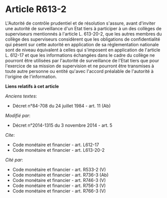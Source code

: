 # Article R613-2

L'Autorité de contrôle prudentiel et de résolution s'assure, avant d'inviter une autorité de surveillance d'un Etat tiers à
participer à un des collèges de superviseurs mentionnés à l'article L. 613-20-2, que les autres membres du collège des
superviseurs considèrent que les obligations de confidentialité qui pèsent sur cette autorité en application de sa
réglementation nationale sont de niveau équivalent à celles qui s'imposent en application de l'article L. 612-17 et que les
informations échangées dans le cadre du collège ne pourront être utilisées par l'autorité de surveillance de l'Etat tiers que
pour l'exercice de sa mission de supervision et ne pourront être transmises à toute autre personne ou entité qu'avec l'accord
préalable de l'autorité à l'origine de l'information.

**Liens relatifs à cet article**

_Anciens textes_:

  - Décret n°84-708 du 24 juillet 1984 - art. 11 (Ab)

_Modifié par_:

  - Décret n°2014-1315 du 3 novembre 2014 - art. 5

_Cite_:

  - Code monétaire et financier - art. L612-17
  - Code monétaire et financier - art. L613-20-2

_Cité par_:

  - Code monétaire et financier - art. R533-2 (V)
  - Code monétaire et financier - art. R736-3 (Ab)
  - Code monétaire et financier - art. R746-3 (V)
  - Code monétaire et financier - art. R756-3 (V)
  - Code monétaire et financier - art. R766-3 (V)
